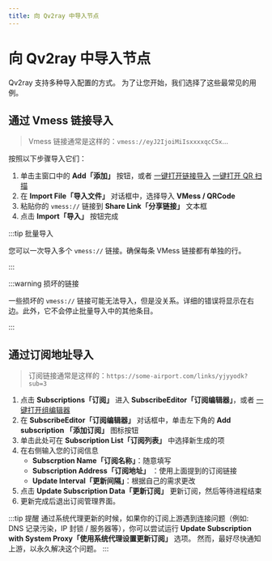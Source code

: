```yaml
---
title: 向 Qv2ray 中导入节点
---
```


# 向 Qv2ray 中导入节点

Qv2ray 支持多种导入配置的方式。 为了让您开始，我们选择了这些最常见的用例。

## 通过 Vmess 链接导入

> Vmess 链接通常是这样的：`vmess://eyJ2IjoiMiIsxxxxqcC5x`...

按照以下步骤导入它们：

1. 单击主窗口中的 **Add「添加」** 按钮，或者 [一键打开链接导入](qv2ray://open/import/link) [一键打开 QR 扫描](qv2ray://open/import/qr)
2. 在 **Import File「导入文件」** 对话框中，选择导入 **VMess / QRCode**
3. 粘贴你的 `vmess://` 链接到 **Share Link「分享链接」** 文本框
4. 点击 **Import「导入」** 按钮完成

:::tip 批量导入

您可以一次导入多个 `vmess://` 链接。确保每条 VMess 链接都有单独的行。

:::

:::warning 损坏的链接

一些损坏的 `vmess://` 链接可能无法导入，但是没关系。详细的错误将显示在右边。此外，它不会停止批量导入中的其他条目。

:::

## 通过订阅地址导入

> 订阅链接通常是这样的：`https://some-airport.com/links/yjyyodk?sub=3`

1. 点击 **Subscriptions「订阅」** 进入 **SubscribeEditor「订阅编辑器」**，或者 [一键打开组编辑器](qv2ray://open/group/connection)
2. 在 **SubscribeEditor「订阅编辑器」** 对话框中，单击左下角的 **Add subscription 「添加订阅」** 图标按钮
3. 单击此处可在 **Subscription List「订阅列表」** 中选择新生成的项
4. 在右侧输入您的订阅信息
   - **Subscrption Name「订阅名称」**：随意填写
   - **Subscription Address「订阅地址」** ：使用上面提到的订阅链接
   - **Update Interval「更新间隔」**：根据自己的需求更改
5. 点击 **Update Subscription Data「更新订阅」** 更新订阅，然后等待进程结束
6. 更新完成后退出订阅管理界面。

:::tip 提醒
通过系统代理更新的时候，如果你的订阅上游遇到连接问题（例如: DNS 记录污染，IP 封锁 / 服务器等），你可以尝试运行 **Update Subscription with System Proxy「使用系统代理设置更新订阅」** 选项。 然而，最好尽快通知上游，以永久解决这个问题。
:::
